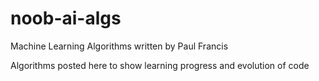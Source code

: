 # noob-ai-algs
Machine Learning Algorithms written by Paul Francis


Algorithms posted here to show learning progress and evolution of code
